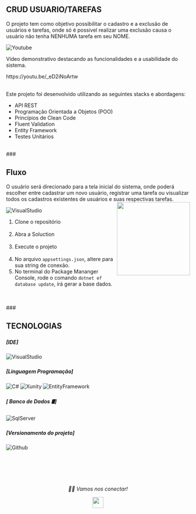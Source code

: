### <h2>CRUD USUARIO/TAREFAS
O projeto tem como objetivo possibilitar o cadastro e a exclusão de usuários e tarefas, onde só é possivel realizar uma exclusão causa o usuário não tenha NENHUMA tarefa em seu NOME.

![Youtube](https://img.shields.io/badge/-Youtube-000?style=for-the-badge&logo=Youtube)</br> 
<p>Vídeo demonstrativo destacando as funcionalidades e a usabilidade do sistema. </p>
https://youtu.be/_eD2iNoArtw </br><br>

Este projeto foi desenvolvido utilizando as seguintes stacks e abordagens:

- API REST
- Programação Orientada a Objetos (POO)
- Princípios de Clean Code
- Fluent Validation
- Entity Framework
- Testes Unitários
  
</br>
###<h2>Fluxo </h2>
O usuário será direcionado para a tela inicial do sistema, onde poderá escolher entre cadastrar um novo usuário, registrar uma tarefa ou visualizar todos os cadastros existentes de usuários e suas respectivas tarefas.
  
<img align="right" src="https://media.giphy.com/media/jRf5fsn8G6YaogAWxn/giphy.gif" width="200" height="200"/>

![VisualStudio ](https://img.shields.io/badge/Visual_Studio-000000?style=for-the-badge&logo=visual%20studio%20logoColor=blue)
1. Clone o repositório </br></br>
2. Abra a Soluction</br></br>
3. Execute o projeto</br></br>
4. No arquivo  `appsettings.json`, altere para sua string de conexão.</br>
5. No terminal do Package Mananger Console, rode o comando `dotnet ef database update`, irá gerar a base dados.</br>

</br></br>
###<h2>TECNOLOGIAS</h2>

### <h5> [IDE]</h5>
![VisualStudio](https://img.shields.io/badge/Visual_Studio_2019-000000?style=for-the-badge&logo=visual%20studio&logoColor=purple)


### <h5> [Linguagem Programação]</h5>
![C#](https://img.shields.io/badge/.NET6-512BD4?logo=.net&amp;logoColor=ffffff&amp;style=for-the-badge)
![Xunity](https://img.shields.io/badge/-Unity-000?style=for-the-badge&logo=Unity)
![EntityFramework](https://img.shields.io/badge/EntityFramework-512BD4?logo=EntityFramework&amp;logoColor=ffffff&amp;style=for-the-badge)

### <h5> [ Banco de Dados 🛢]</h5>
![SqlServer](https://img.shields.io/badge/Microsoft%20SQL%20Sever-000000?style=for-the-badge&logo=microsoft%20sql%20server&logoColor=white)



### <h5> [Versionamento do projeto] </h5>
![Github](http://img.shields.io/badge/-Github-000000?style=for-the-badge&logo=Github&logoColor=green)

</br></br></br></br>



<p align="center">
  <i>🤝🏻 Vamos nos conectar!</i>

  <p align="center">
    <a href="https://www.linkedin.com/in/felipe-santana-5059a0191/" alt="Linkedin"><img src="https://github.com/nitish-awasthi/nitish-awasthi/blob/master/174857.png" height="30" width="30"></a>
  </p>
